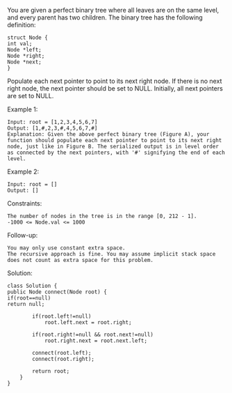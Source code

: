 You are given a perfect binary tree where all leaves are on the same level, and every parent has two children. The binary tree has the following definition:

    struct Node {
    int val;
    Node *left;
    Node *right;
    Node *next;
    }
Populate each next pointer to point to its next right node. If there is no next right node, the next pointer should be set to NULL.
Initially, all next pointers are set to NULL.

Example 1:

    Input: root = [1,2,3,4,5,6,7]
    Output: [1,#,2,3,#,4,5,6,7,#]
    Explanation: Given the above perfect binary tree (Figure A), your function should populate each next pointer to point to its next right node, just like in Figure B. The serialized output is in level order as connected by the next pointers, with '#' signifying the end of each level.
Example 2:

    Input: root = []
    Output: []

Constraints:

    The number of nodes in the tree is in the range [0, 212 - 1].
    -1000 <= Node.val <= 1000


Follow-up:

    You may only use constant extra space.
    The recursive approach is fine. You may assume implicit stack space does not count as extra space for this problem.

Solution:

    class Solution {
    public Node connect(Node root) {
    if(root==null)
    return null;
    
            if(root.left!=null)
                root.left.next = root.right;
            
            if(root.right!=null && root.next!=null)
                root.right.next = root.next.left;
            
            connect(root.left);
            connect(root.right);
            
            return root;
        }
    }